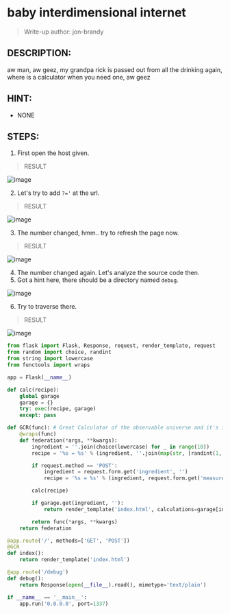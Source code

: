 # baby interdimensional internet
> Write-up author: jon-brandy
## DESCRIPTION:
aw man, aw geez, my grandpa rick is passed out from all the drinking again, where is a calculator when you need one, aw geez
## HINT:
- NONE
## STEPS:
1. First open the host given.

> RESULT

![image](https://user-images.githubusercontent.com/70703371/209678509-c2065897-5b59-4982-890a-9b844c591c93.png)


2. Let's try to add `?='` at the url.

> RESULT

![image](https://user-images.githubusercontent.com/70703371/209678593-9cce6de9-f264-4b30-b78a-24be585eb7e4.png)


3. The number changed, hmm.. try to refresh the page now.

> RESULT

![image](https://user-images.githubusercontent.com/70703371/209678648-49e4db67-dfcd-4fea-bea1-8f73a01e2df4.png)


4. The number changed again. Let's analyze the source code then.
5. Got a hint here, there should be a directory named `debug`.

![image](https://user-images.githubusercontent.com/70703371/209679126-67078665-2044-416a-8ee0-795889779c44.png)


6. Try to traverse there.

> RESULT

![image](https://user-images.githubusercontent.com/70703371/209679190-f2d0555c-36b1-4e1a-8625-b82dc0b3f6aa.png)


```py
from flask import Flask, Response, request, render_template, request
from random import choice, randint
from string import lowercase
from functools import wraps

app = Flask(__name__)

def calc(recipe):
	global garage
	garage = {}
	try: exec(recipe, garage)
	except: pass

def GCR(func): # Great Calculator of the observable universe and it's infinite timelines
	@wraps(func)
	def federation(*args, **kwargs):
		ingredient = ''.join(choice(lowercase) for _ in range(10))
		recipe = '%s = %s' % (ingredient, ''.join(map(str, [randint(1, 69), choice(['+', '-', '*']), randint(1,69)])))

		if request.method == 'POST':
			ingredient = request.form.get('ingredient', '')
			recipe = '%s = %s' % (ingredient, request.form.get('measurements', ''))

		calc(recipe)

		if garage.get(ingredient, ''):
			return render_template('index.html', calculations=garage[ingredient])

		return func(*args, **kwargs)
	return federation

@app.route('/', methods=['GET', 'POST'])
@GCR
def index():
	return render_template('index.html')

@app.route('/debug')
def debug():
	return Response(open(__file__).read(), mimetype='text/plain')

if __name__ == '__main__':
	app.run('0.0.0.0', port=1337)

```
